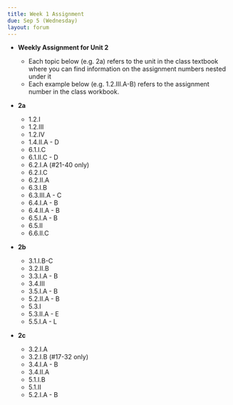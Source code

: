 ```yaml
---
title: Week 1 Assignment
due: Sep 5 (Wednesday)
layout: forum
---
```


- **Weekly Assignment for Unit 2**
    - Each topic below (e.g. 2a) refers to the unit in the class textbook where you can find information on the assignment numbers nested under it
    - Each example below (e.g. 1.2.III.A-B) refers to the assignment number in the class workbook.

- **2a**
    - 1.2.I
    - 1.2.III
    - 1.2.IV
    - 1.4.II.A - D
    - 6.1.I.C
    - 6.1.II.C - D
    - 6.2.I.A (#21-40 only)
    - 6.2.I.C
    - 6.2.II.A
    - 6.3.I.B
    - 6.3.III.A - C
    - 6.4.I.A - B
    - 6.4.II.A - B
    - 6.5.I.A - B
    - 6.5.II
    - 6.6.II.C
- **2b**
    - 3.1.I.B-C
    - 3.2.II.B
    - 3.3.I.A - B
    - 3.4.III
    - 3.5.I.A - B
    - 5.2.II.A - B
    - 5.3.I
    - 5.3.II.A - E
    - 5.5.I.A - L
- **2c**
    - 3.2.I.A
    - 3.2.I.B (#17-32 only)
    - 3.4.I.A - B
    - 3.4.II.A
    - 5.1.I.B
    - 5.1.II
    - 5.2.I.A - B
